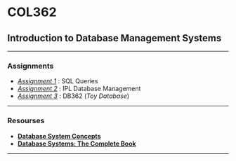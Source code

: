 # COL362
## Introduction to Database Management Systems

<hr>

### Assignments
- [*Assignment 1*](asgn1/) : SQL Queries
- [*Assignment 2*](asgn2/) : IPL Database Management
- [*Assignment 3*](asgn3/) : DB362 (*Toy Database*)

<hr>

### Resourses
- [**Database System Concepts**](resources/dbms_concepts.pdf)
- [**Database Systems: The Complete Book**](resources/dbms_complete.pdf)

<hr>